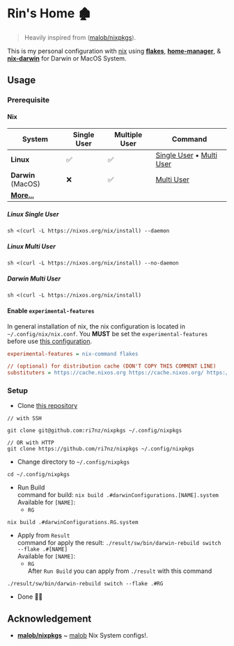 # Rin's Home 🏚

> Heavily inspired from ([malob/nixpkgs](https://github.com/malob/nixpkgs)).

This is my personal configuration with [nix](https://nixos.org/) using [**flakes**](https://nixos.wiki/wiki/Flakes), [**home-manager**](https://github.com/nix-community/home-manager), & [**nix-darwin**](https://github.com/LnL7/nix-darwin) for Darwin or MacOS System.

## Usage

### Prerequisite

#### **Nix**

| System                                         | Single User | Multiple User | Command                                                             |
| ---------------------------------------------- | ----------- | ------------- | ------------------------------------------------------------------- |
| **Linux**                                      | ✅          | ✅            | [Single User](#linux-single-user) • [Multi User](#linux-multi-user) |
| **Darwin** (MacOS)                             | ❌          | ✅            | [Multi User](#darwin-multi-user)                                    |
| [**More...**](https://nixos.org/download.html) |             |               |                                                                     |

##### Linux Single User

```console
sh <(curl -L https://nixos.org/nix/install) --daemon
```

##### Linux Multi User

```console
sh <(curl -L https://nixos.org/nix/install) --no-daemon
```

##### Darwin Multi User

```console
sh <(curl -L https://nixos.org/nix/install)
```

#### Enable `experimental-features`

In general installation of nix, the nix configuration is located in `~/.config/nix/nix.conf`.
You **MUST** be set the `experimental-features` before use [this configuration](https://github.com/ri7nz/nixpkgs).

```cfg
experimental-features = nix-command flakes

// (optional) for distribution cache (DON'T COPY THIS COMMENT LINE)
substituters = https://cache.nixos.org https://cache.nixos.org/ https://r17.cachix.org
```

### Setup

- Clone [this repository](https://github.com/ri7nz/nixpkgs)

```console
// with SSH

git clone git@github.com:ri7nz/nixpkgs ~/.config/nixpkgs

// OR with HTTP
git clone https://github.com/ri7nz/nixpkgs ~/.config/nixpkgs

```

- Change directory to `~/.config/nixpkgs`

```console
cd ~/.config/nixpkgs
```

- Run Build  
  command for build: `nix build .#darwinConfigurations.[NAME].system`  
  Available for `[NAME]`:
  - `RG`

```console
nix build .#darwinConfigurations.RG.system
```

- Apply from `Result`  
  command for apply the result: `./result/sw/bin/darwin-rebuild switch --flake .#[NAME]`  
  Available for `[NAME]`:
  - `RG`  
    After `Run Build` you can apply from `./result` with this command

```console
./result/sw/bin/darwin-rebuild switch --flake .#RG
```

- Done 🚀🎉

## Acknowledgement

- [**malob/nixpkgs**](https://github.com/malob/nixpkgs) ~ [malob](https://github.com/malob) Nix System configs!.
